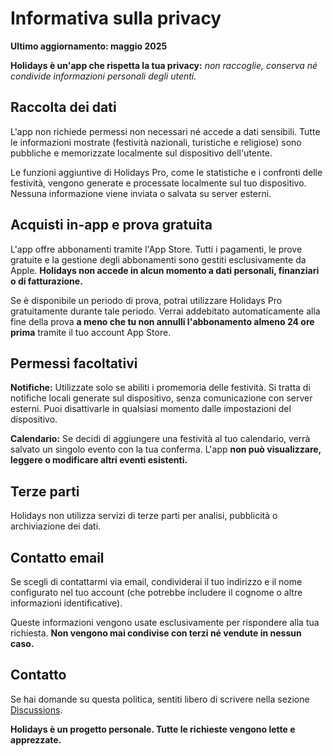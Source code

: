 # Informativa sulla privacy

**Ultimo aggiornamento: maggio 2025**

**Holidays è un'app che rispetta la tua privacy:** *non raccoglie, conserva né condivide informazioni personali degli utenti.*

## Raccolta dei dati

L'app non richiede permessi non necessari né accede a dati sensibili.
Tutte le informazioni mostrate (festività nazionali, turistiche e religiose) sono pubbliche e memorizzate localmente sul dispositivo dell'utente.

Le funzioni aggiuntive di Holidays Pro, come le statistiche e i confronti delle festività, vengono generate e processate localmente sul tuo dispositivo. Nessuna informazione viene inviata o salvata su server esterni.

## Acquisti in-app e prova gratuita

L'app offre abbonamenti tramite l'App Store. Tutti i pagamenti, le prove gratuite e la gestione degli abbonamenti sono gestiti esclusivamente da Apple. **Holidays non accede in alcun momento a dati personali, finanziari o di fatturazione.**

Se è disponibile un periodo di prova, potrai utilizzare Holidays Pro gratuitamente durante tale periodo. Verrai addebitato automaticamente alla fine della prova **a meno che tu non annulli l'abbonamento almeno 24 ore prima** tramite il tuo account App Store.

## Permessi facoltativi

**Notifiche:**
Utilizzate solo se abiliti i promemoria delle festività. Si tratta di notifiche locali generate sul dispositivo, senza comunicazione con server esterni. Puoi disattivarle in qualsiasi momento dalle impostazioni del dispositivo.

**Calendario:**
Se decidi di aggiungere una festività al tuo calendario, verrà salvato un singolo evento con la tua conferma. L'app **non può visualizzare, leggere o modificare altri eventi esistenti.**

## Terze parti

Holidays non utilizza servizi di terze parti per analisi, pubblicità o archiviazione dei dati.

## Contatto email

Se scegli di contattarmi via email, condividerai il tuo indirizzo e il nome configurato nel tuo account (che potrebbe includere il cognome o altre informazioni identificative).

Queste informazioni vengono usate esclusivamente per rispondere alla tua richiesta. **Non vengono mai condivise con terzi né vendute in nessun caso.**

## Contatto

Se hai domande su questa politica, sentiti libero di scrivere nella sezione [Discussions](https://github.com/lucasditomase/feriados/discussions).

**Holidays è un progetto personale. Tutte le richieste vengono lette e apprezzate.**
